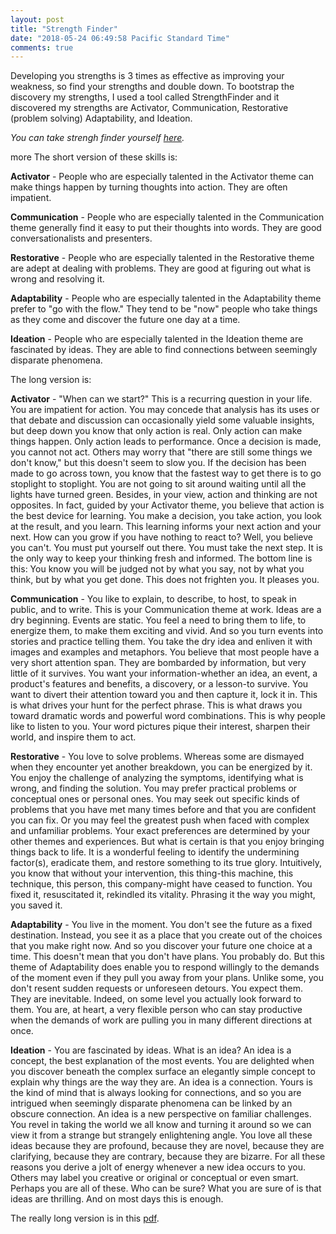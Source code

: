 ```yaml
---
layout: post
title: "Strength Finder"
date: "2018-05-24 06:49:58 Pacific Standard Time"
comments: true
---
```


Developing you strengths is 3 times as effective as improving your weakness, so find your strengths and double down. To bootstrap the discovery my strengths, I used a tool called StrengthFinder and it discovered my strengths are Activator, Communication, Restorative (problem solving) Adaptability, and Ideation.

*You can take strengh finder yourself [here](https://www.gallupstrengthscenter.com/).*

more The short version of these skills is:

**Activator** - People who are especially talented in the Activator theme can
make things happen by turning thoughts into action. They are
often impatient.

**Communication** - People who are especially talented in the Communication
theme generally find it easy to put their thoughts into words.
They are good conversationalists and presenters.

**Restorative** - People who are especially talented in the Restorative theme are
adept at dealing with problems. They are good at figuring out
what is wrong and resolving it.

**Adaptability** - People who are especially talented in the Adaptability theme
prefer to "go with the flow." They tend to be "now" people who
take things as they come and discover the future one day at a
time.

**Ideation** - People who are especially talented in the Ideation theme are
fascinated by ideas. They are able to find connections between
seemingly disparate phenomena.


The long version is:

**Activator** - "When can we start?" This is a recurring question in your life. You are impatient for action. You may
concede that analysis has its uses or that debate and discussion can occasionally yield some
valuable insights, but deep down you know that only action is real. Only action can make things
happen. Only action leads to performance. Once a decision is made, you cannot not act. Others may
worry that "there are still some things we don't know," but this doesn't seem to slow you. If the
decision has been made to go across town, you know that the fastest way to get there is to go
stoplight to stoplight. You are not going to sit around waiting until all the lights have turned green.
Besides, in your view, action and thinking are not opposites. In fact, guided by your Activator theme,
you believe that action is the best device for learning. You make a decision, you take action, you look
at the result, and you learn. This learning informs your next action and your next. How can you grow if
you have nothing to react to? Well, you believe you can't. You must put yourself out there. You must
take the next step. It is the only way to keep your thinking fresh and informed. The bottom line is this:
You know you will be judged not by what you say, not by what you think, but by what you get done.
This does not frighten you. It pleases you.

**Communication** - You like to explain, to describe, to host, to speak in public, and to write. This is your Communication
theme at work. Ideas are a dry beginning. Events are static. You feel a need to bring them to life, to
energize them, to make them exciting and vivid. And so you turn events into stories and practice
telling them. You take the dry idea and enliven it with images and examples and metaphors. You
believe that most people have a very short attention span. They are bombarded by information, but
very little of it survives. You want your information-whether an idea, an event, a product's features
and benefits, a discovery, or a lesson-to survive. You want to divert their attention toward you and
then capture it, lock it in. This is what drives your hunt for the perfect phrase. This is what draws you
toward dramatic words and powerful word combinations. This is why people like to listen to you. Your
word pictures pique their interest, sharpen their world, and inspire them to act.

**Restorative** - You love to solve problems. Whereas some are dismayed when they encounter yet another
breakdown, you can be energized by it. You enjoy the challenge of analyzing the symptoms,
identifying what is wrong, and finding the solution. You may prefer practical problems or conceptual
ones or personal ones. You may seek out specific kinds of problems that you have met many times
before and that you are confident you can fix. Or you may feel the greatest push when faced with
complex and unfamiliar problems. Your exact preferences are determined by your other themes and
experiences. But what is certain is that you enjoy bringing things back to life. It is a wonderful feeling
to identify the undermining factor(s), eradicate them, and restore something to its true glory.
Intuitively, you know that without your intervention, this thing-this machine, this technique, this
person, this company-might have ceased to function. You fixed it, resuscitated it, rekindled its
vitality. Phrasing it the way you might, you saved it.

**Adaptability** - You live in the moment. You don't see the future as a fixed destination. Instead, you see it as a place
that you create out of the choices that you make right now. And so you discover your future one
choice at a time. This doesn't mean that you don't have plans. You probably do. But this theme of
Adaptability does enable you to respond willingly to the demands of the moment even if they pull you
away from your plans. Unlike some, you don't resent sudden requests or unforeseen detours. You
expect them. They are inevitable. Indeed, on some level you actually look forward to them. You are, at
heart, a very flexible person who can stay productive when the demands of work are pulling you in
many different directions at once.

**Ideation** - You are fascinated by ideas. What is an idea? An idea is a concept, the best explanation of the most
events. You are delighted when you discover beneath the complex surface an elegantly simple
concept to explain why things are the way they are. An idea is a connection. Yours is the kind of mind
that is always looking for connections, and so you are intrigued when seemingly disparate
phenomena can be linked by an obscure connection. An idea is a new perspective on familiar
challenges. You revel in taking the world we all know and turning it around so we can view it from a
strange but strangely enlightening angle. You love all these ideas because they are profound,
because they are novel, because they are clarifying, because they are contrary, because they are
bizarre. For all these reasons you derive a jolt of energy whenever a new idea occurs to you. Others
may label you creative or original or conceptual or even smart. Perhaps you are all of these. Who can
be sure? What you are sure of is that ideas are thrilling. And on most days this is enough.

The really long version is in this [pdf](/static/StrengthFinderIgor.pdf).
